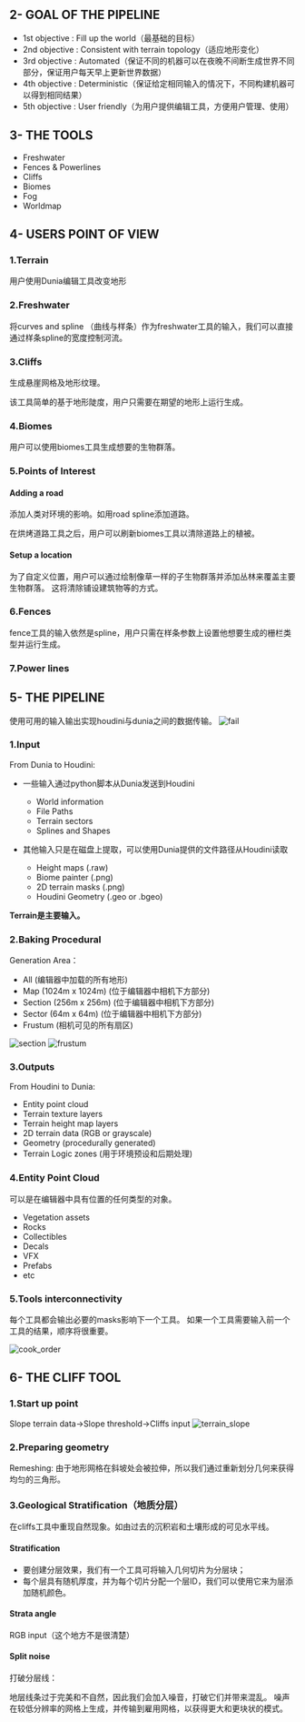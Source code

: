 ## 2- GOAL OF THE PIPELINE
- 1st objective : Fill up the world（最基础的目标）
- 2nd objective : Consistent with terrain topology（适应地形变化）
- 3rd objective : Automated（保证不同的机器可以在夜晚不间断生成世界不同部分，保证用户每天早上更新世界数据）
- 4th objective : Deterministic（保证给定相同输入的情况下，不同构建机器可以得到相同结果）
- 5th objective : User friendly（为用户提供编辑工具，方便用户管理、使用）

## 3- THE TOOLS
- Freshwater
- Fences & Powerlines
- Cliffs
- Biomes
- Fog
- Worldmap

## 4- USERS POINT OF VIEW

### 1.Terrain
用户使用Dunia编辑工具改变地形

### 2.Freshwater
将curves and spline （曲线与样条）作为freshwater工具的输入，我们可以直接通过样条spline的宽度控制河流。

### 3.Cliffs
生成悬崖网格及地形纹理。

该工具简单的基于地形陡度，用户只需要在期望的地形上运行生成。

### 4.Biomes
用户可以使用biomes工具生成想要的生物群落。

### 5.Points of Interest
#### Adding a road
添加人类对环境的影响。如用road spline添加道路。

在烘烤道路工具之后，用户可以刷新biomes工具以清除道路上的植被。

#### Setup a location
为了自定义位置，用户可以通过绘制像草一样的子生物群落并添加丛林来覆盖主要生物群落。 这将清除铺设建筑物等的方式。

### 6.Fences
fence工具的输入依然是spline，用户只需在样条参数上设置他想要生成的栅栏类型并运行生成。

### 7.Power lines

## 5- THE PIPELINE
使用可用的输入输出实现houdini与dunia之间的数据传输。
![fail](https://github.com/SAIGUO/Note/blob/master/image/data%20exchange.png)

### 1.Input
From Dunia to Houdini:
- 一些输入通过python脚本从Dunia发送到Houdini

  - World information
  - File Paths
  - Terrain sectors
  - Splines and Shapes
 
- 其他输入只是在磁盘上提取，可以使用Dunia提供的文件路径从Houdini读取

  - Height maps (.raw)
  - Biome painter (.png)
  - 2D terrain masks (.png)
  - Houdini Geometry (.geo or .bgeo)
 
**Terrain是主要输入。**

### 2.Baking Procedural
Generation Area：
- All (编辑器中加载的所有地形)
- Map (1024m x 1024m) (位于编辑器中相机下方部分)
- Section (256m x 256m) (位于编辑器中相机下方部分)
- Sector (64m x 64m) (位于编辑器中相机下方部分)
- Frustum (相机可见的所有扇区)

![section](https://github.com/SAIGUO/Note/blob/master/image/section.png) 
![frustum](https://github.com/SAIGUO/Note/blob/master/image/frustum.png)

### 3.Outputs
From Houdini to Dunia:
- Entity point cloud
- Terrain texture layers
- Terrain height map layers
- 2D terrain data (RGB or grayscale)
- Geometry (procedurally generated)
- Terrain Logic zones (用于环境预设和后期处理)

### 4.Entity Point Cloud
可以是在编辑器中具有位置的任何类型的对象。
- Vegetation assets
- Rocks
- Collectibles
- Decals
- VFX
- Prefabs
- etc

### 5.Tools interconnectivity
每个工具都会输出必要的masks影响下一个工具。
如果一个工具需要输入前一个工具的结果，顺序将很重要。

![cook_order](https://github.com/SAIGUO/Note/blob/master/image/cook_order.png)

## 6- THE CLIFF TOOL
### 1.Start up point
Slope terrain data->Slope threshold->Cliffs input
![terrain_slope](https://github.com/SAIGUO/Note/blob/master/image/terrain_slope.png)

### 2.Preparing geometry
Remeshing: 由于地形网格在斜坡处会被拉伸，所以我们通过重新划分几何来获得均匀的三角形。

### 3.Geological Stratification（地质分层）
在cliffs工具中重现自然现象。如由过去的沉积岩和土壤形成的可见水平线。

#### Stratification
- 要创建分层效果，我们有一个工具可将输入几何切片为分层块；
- 每个层具有随机厚度，并为每个切片分配一个层ID，我们可以使用它来为层添加随机颜色。

#### Strata angle
RGB input（这个地方不是很清楚）

#### Split noise
打破分层线：

地层线条过于完美和不自然，因此我们会加入噪音，打破它们并带来混乱。
噪声在较低分辨率的网格上生成，并传输到雇用网格，以获得更大和更块状的模式。

